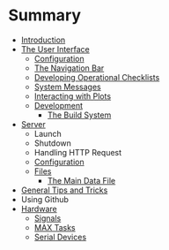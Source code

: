 # Summary

* [Introduction](README.md)
* [The User Interface](the_user_interface.md)
   * [Configuration](ui_configuration.md)
   * [The Navigation Bar](the_navigation_bar.md)
   * [Developing Operational Checklists](developing_operational_checklists.md)
   * [System Messages](system_messages.md)
   * [Interacting with Plots](interacting_with_plots.md)
   * [Development](ui_development.md)
       * [The Build System](the_build_system.md)
* [Server](server.md)
   * Launch
   * Shutdown
   * Handling HTTP Request
   * [Configuration](server_configuration.md)
   * [Files](files.md)
       * [The Main Data File](the_main_data_file.md)
* [General Tips and Tricks](general_tips_and_tricks.md)
* Using Github
* [Hardware](hardware.md)
   * [Signals](signals.md)
   * [MAX Tasks](max_tasks.md)
   * [Serial Devices](serial_devices.md)

